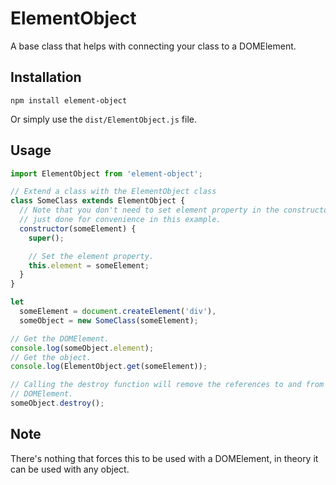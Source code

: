 # ElementObject
A base class that helps with connecting your class to a DOMElement.


## Installation
```
npm install element-object
```
Or simply use the `dist/ElementObject.js` file.


## Usage
```js
import ElementObject from 'element-object';

// Extend a class with the ElementObject class
class SomeClass extends ElementObject {
  // Note that you don't need to set element property in the constructor, it's
  // just done for convenience in this example.
  constructor(someElement) {
    super();

    // Set the element property.
    this.element = someElement;
  }
}

let
  someElement = document.createElement('div'),
  someObject = new SomeClass(someElement);

// Get the DOMElement.
console.log(someObject.element);
// Get the object.
console.log(ElementObject.get(someElement));

// Calling the destroy function will remove the references to and from the
// DOMElement.
someObject.destroy();
```

## Note
There's nothing that forces this to be used with a DOMElement, in theory it can
be used with any object.
